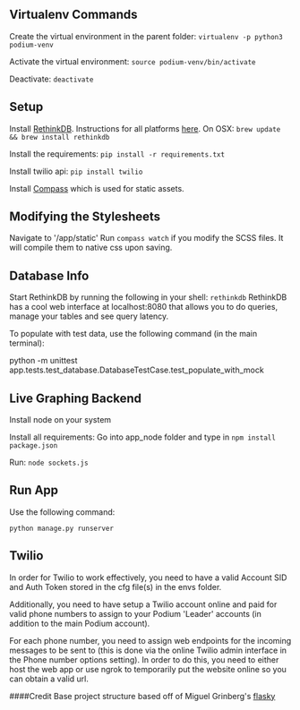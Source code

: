 ## Virtualenv Commands
Create the virtual environment in the parent folder:
`virtualenv -p python3 podium-venv`

Activate the virtual environment:
`source podium-venv/bin/activate`

Deactivate:
`deactivate`

## Setup
Install [RethinkDB](http://rethinkdb.com/). Instructions for all platforms [here](http://rethinkdb.com/docs/install/). On OSX:
`brew update && brew install rethinkdb`

Install the requirements:
`pip install -r requirements.txt`

Install twilio api:
`pip install twilio`

Install [Compass](http://compass-style.org/install/) which is used for static assets. 

## Modifying the Stylesheets
Navigate to '/app/static'
Run `compass watch` if you modify the SCSS files. It will compile them to native css upon saving.

## Database Info
Start RethinkDB by running the following in your shell:
`rethinkdb`
RethinkDB has a cool web interface at localhost:8080 that allows you to do queries, manage your tables and see query latency.

To populate with test data, use the following command (in the main terminal):

python -m unittest app.tests.test_database.DatabaseTestCase.test_populate_with_mock

## Live Graphing Backend

Install node on your system

Install all requirements:
  Go into app_node folder and type in `npm install package.json`
  
Run:
  `node sockets.js`

## Run App

Use the following command:

  `python manage.py runserver`

## Twilio

In order for Twilio to work effectively, you need to have a valid Account SID and Auth Token stored in the cfg file(s) in the envs folder.  

Additionally, you need to have setup a Twilio account online and paid for valid phone numbers to assign to your Podium 'Leader' accounts (in addition to the main Podium account).

For each phone number, you need to assign web endpoints for the incoming messages to be sent to (this is done via the online Twilio admin interface in the Phone number options setting).  In order to do this, you need to either host the web app or use ngrok to temporarily put the website online so you can obtain a valid url.

####Credit
Base project structure based off of Miguel Grinberg's [flasky](https://github.com/miguelgrinberg/flasky)
